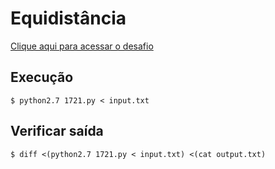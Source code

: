 # Equidistância
[Clique aqui para acessar o desafio](https://www.urionlinejudge.com.br/judge/pt/problems/view/1721)

## Execução
```
$ python2.7 1721.py < input.txt
```

## Verificar saída
```
$ diff <(python2.7 1721.py < input.txt) <(cat output.txt)
```